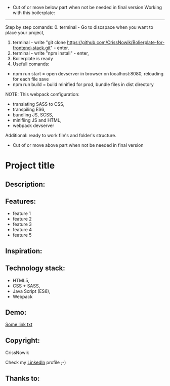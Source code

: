 * Cut of or move below part when not be needed in final version
Working with this boilerplate:
------------
Step by step comands:
0. terminal - Go to discspace when you want to place your project,
1. terminal - write "git clone https://github.com/CrissNowik/Bolierplate-for-frontend-stack.git" - enter,
2. terminal - write "npm install" - enter,
3. Boilerplate is ready
4. Usefull comands:
* npm run start 		= open devserver in browser on localhost:8080, reloading for each file save
* npm run build 		= build minified for prod, bundle files in dist directory

NOTE:
This webpack configuration:
- translating SASS to CSS,
- transpiling ES6,
- bundling JS, SCSS,
- minifiing JS and HTML,
- webpack devserver

Additional: ready to work file's and folder's structure. 
* Cut of or move above part when not be needed in final version

Project title
====================

Description:
-------------


Features:
---------
* feature  1  
* feature  2
* feature  3
* feature  4
* feature  5

Inspiration:
------------


Technology stack:
-------------
* HTML5,
* CSS + SASS,
* Java Script (ES6),
* Webpack

Demo:
-----
[Some link txt]

Copyright:
----------
CrissNowik

Check my [LinkedIn] profile ;-)


Thanks to:
----------

[LinkedIn]: <https://www.linkedin.com/in/krzysztof-nowicki-0a5a9a164/>
[Some link txt]: <some http adress>